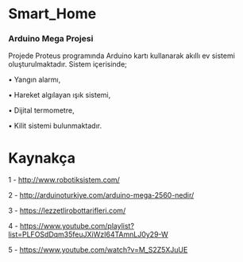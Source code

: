 # Smart_Home

### Arduino Mega Projesi
Projede Proteus programında Arduino kartı kullanarak akıllı ev sistemi oluşturulmaktadır. Sistem içerisinde;

• Yangın alarmı,

• Hareket algılayan ışık sistemi,

• Dijital termometre,

• Kilit sistemi bulunmaktadır.

# Kaynakça
1 - http://www.robotiksistem.com/

2 - http://arduinoturkiye.com/arduino-mega-2560-nedir/

3 - https://lezzetlirobottarifleri.com/

4 - https://www.youtube.com/playlist?list=PLFOSdDqm35feuJXiWzI64TAmnLJ0y29-W

5 - https://www.youtube.com/watch?v=M_S2Z5XJuUE